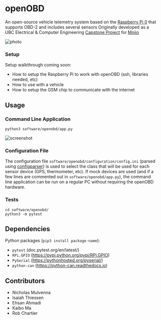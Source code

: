 # openOBD
An open-source vehicle telemetry system based on the [Raspberry Pi 0](https://www.raspberrypi.org/blog/raspberry-pi-zero) that supports OBD-2 and includes several sensors
Originally developed as a UBC Electrical & Computer Engineering [Capstone Project](https://www.ece.ubc.ca/courses/capstones) for [Mojio](https://www.moj.io/)

![photo](https://raw.githubusercontent.com/isand3r/openOBD/master/docs/photo.jpg)

### Setup

Setup walkthrough coming soon:
* How to setup the Raspberry Pi to work with openOBD (ssh, libraries needed, etc)
* How to use with a vehicle
* How to setup the GSM chip to communicate with the internet

## Usage

### Command Line Application
```
python3 software/openobd/app.py
```

![screenshot](https://raw.githubusercontent.com/isand3r/openOBD/master/docs/screenshot.png)

### Configuration File
The configuration file `software/openobd/configuration/config.ini` (parsed using [configparser](https://docs.python.org/3/library/configparser.html)) is used to select the class that will be used for each sensor device (GPS, thermometer, etc). If mock devices are used (and if a few lines are commented out in `software/openobd/app.py`), the command line application can be run on a regular PC without requiring the openOBD hardware.

### Tests
```
cd software/openobd/
python3 -m pytest
```

## Dependencies
Python packages (`pip3 install package-name`):
* `pytest` (doc.pytest.org/en/latest/)
* `RPi.GPIO` (https://pypi.python.org/pypi/RPi.GPIO)
* `PySerial` (https://pythonhosted.org/pyserial/)
* `python-can` (https://python-can.readthedocs.io)

## Contributors
* Nicholas Mulvenna
* Isaiah Thiessen
* Ehsan Ahmadi
* Kaibo Ma
* Rob Chartier
